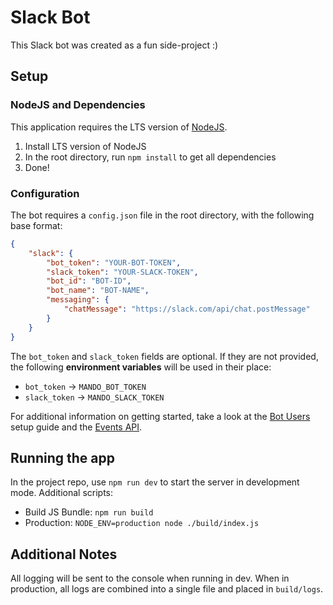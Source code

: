 # Slack Bot
This Slack bot was created as a fun side-project :)

## Setup

### NodeJS and Dependencies
This application requires the LTS version of [NodeJS](https://nodejs.org/en/download/).

1. Install LTS version of NodeJS
2. In the root directory, run `npm install` to get all dependencies
3. Done!

### Configuration
The bot requires a `config.json` file in the root directory, with the following base format:

```json
{
    "slack": {
        "bot_token": "YOUR-BOT-TOKEN",
        "slack_token": "YOUR-SLACK-TOKEN",
        "bot_id": "BOT-ID",
        "bot_name": "BOT-NAME",
        "messaging": {
            "chatMessage": "https://slack.com/api/chat.postMessage"
        }
    }
}
```
The `bot_token` and `slack_token` fields are optional. If they are not provided, the following **environment variables** will be used in their place:
* `bot_token` -> `MANDO_BOT_TOKEN`
* `slack_token` -> `MANDO_SLACK_TOKEN`

For additional information on getting started, take a look at the [Bot Users](https://api.slack.com/bot-users) setup guide and the [Events API](https://api.slack.com/events-api).

## Running the app
In the project repo, use `npm run dev` to start the server in development mode. 
Additional scripts:
* Build JS Bundle: `npm run build`
* Production: `NODE_ENV=production node ./build/index.js`

## Additional Notes
All logging will be sent to the console when running in dev. When in production, all logs are combined into a single file and placed in `build/logs`.